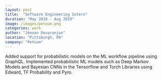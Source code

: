 ```yaml
---
layout: post
title:  "Software Engineering Intern"
duration: "May 2018 - Aug 2019"
image: /images/petuum.png
categories: work
author: "Jeevan Devaranjan"
location: "Pittsburgh, PA"
company: "Petuum"
---
```

Added support for probabilistic models on the ML workflow pipeline using GraphQL. Implemented probabilistic ML models such as Deep Markov Models and Bayesian CNNs in the Tensorflow and Torch Libraries using Edward, TF Probability and Pyro.